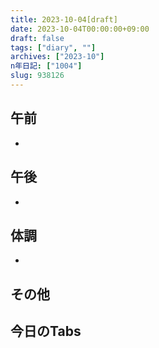 ```yaml
---
title: 2023-10-04[draft]
date: 2023-10-04T00:00:00+09:00
draft: false
tags: ["diary", ""]
archives: ["2023-10"]
n年日記: ["1004"]
slug: 938126
---
```

## 午前
- 
## 午後
- 
## 体調
- 
## その他
## 今日のTabs